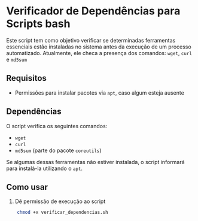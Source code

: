 # Verificador de Dependências para Scripts bash

Este script tem como objetivo verificar se determinadas ferramentas essenciais estão instaladas no sistema antes da execução de um processo automatizado. Atualmente, ele checa a presença dos comandos: `wget`, `curl` e `md5sum`

## Requisitos

- Permissões para instalar pacotes via `apt`, caso algum esteja ausente

## Dependências
O script verifica os seguintes comandos:

- `wget`
- `curl`
- `md5sum` (parte do pacote `coreutils`)

Se algumas dessas ferramentas não estiver instalada, o script informará para instalá-la utilizando o `apt`.

## Como usar

1. Dê permissão de execução ao script

```bash
	chmod +x verificar_dependencias.sh
```
